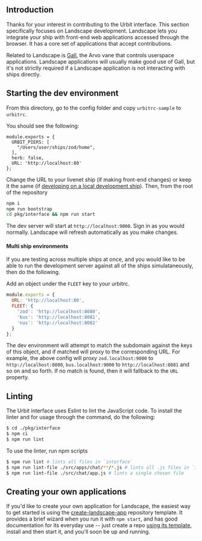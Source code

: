 ## Introduction

Thanks for your interest in contributing to the Urbit interface. This section
specifically focuses on Landscape development. Landscape lets you integrate your
ship with front-end web applications accessed through the browser. It has a core
set of applications that accept contributions.

Related to Landscape is [Gall][gall], the Arvo vane that controls userspace
applications. Landscape applications will usually make good use of Gall, but
it's not strictly required if a Landscape application is not interacting with
ships directly.

## Starting the dev environment

From this directory, go to the config folder and copy `urbitrc-sample` to
`urbitrc`.

You should see the following:

```
module.exports = {
  URBIT_PIERS: [
    "/Users/user/ships/zod/home",
  ],
  herb: false,
  URL: 'http://localhost:80'
};
```

Change the URL to your livenet ship (if making front-end changes) or keep it the
same (if [developing on a local development ship][local]). Then, from the root
of the repository

```bash
npm i
npm run bootstrap
cd pkg/interface && npm run start
```

The dev server will start at `http://localhost:9000`. Sign in as you would
normally. Landscape will refresh automatically as you make changes.

#### Multi ship environments

If you are testing across multiple ships at once, and you would like to be able
to run the development server against all of the ships simulataneously, then do
the following.

Add an object under the `FLEET` key to your urbitrc.
```javascript
module.exports = {
  URL: 'http://localhost:80',
  FLEET: {
    'zod': 'http://localhost:8080',
    'bus': 'http://localhost:8081',
    'nus': 'http://localhost:8082'
  }
};

```

The dev environment will attempt to match the subdomain against the keys of this
object, and if matched will proxy to the corresponding URL. For example, the
above config will proxy `zod.localhost:9000` to `http://localhost:8080`,
`bus.localhost:9000` to `http://localhost:8081` and so on and so forth. If no
match is found, then it will fallback to the `URL` property.

## Linting

The Urbit interface uses Eslint to lint the JavaScript code. To install the
linter and for usage through the command, do the following:

```bash
$ cd ./pkg/interface
$ npm ci
$ npm run lint
```

To use the linter, run npm scripts

```bash
$ npm run lint # lints all files in `interface`
$ npm run lint-file ./src/apps/chat/**/*.js # lints all .js files in `interface/chat`
$ npm run lint-file ./src/chat/app.js # lints a single chosen file
```

## Creating your own applications

If you'd like to create your own application for Landscape, the easiest way to
get started is using the [create-landscape-app][cla] repository template. It
provides a brief wizard when you run it with `npm start`, and has good
documentation for its everyday use -- just create a repo [using its
template][template], install and then start it, and you'll soon be up and
running.

[cla]: https://github.com/urbit/create-landscape-app
[template]: https://github.com/urbit/create-landscape-app/generate
[gall]:https://urbit.org/docs/learn/arvo/gall/
[local]: /CONTRIBUTING.md#fake-ships
